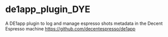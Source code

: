 # de1app_plugin_DYE
A DE1app plugin to log and manage espresso shots metadata in the Decent Espresso machine https://github.com/decentespresso/de1app
